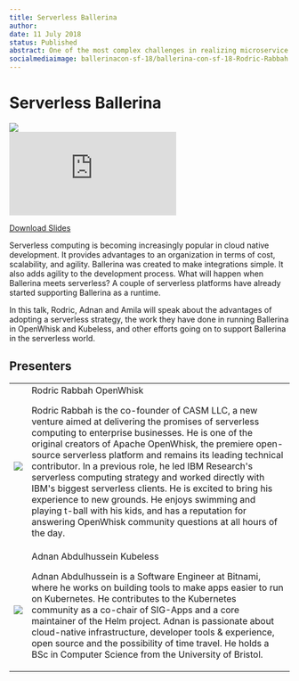 ```yaml
---
title: Serverless Ballerina
author:
date: 11 July 2018
status: Published
abstract: One of the most complex challenges in realizing microservice architecture is not building the services themselves, but building and governing the communication between services.
socialmediaimage: ballerinacon-sf-18/ballerina-con-sf-18-Rodric-Rabbah.jpg
---
```

<script src="/js/ballerina-form.js?03"></script><link rel="stylesheet" href="/css/webinar-page.css"></link><link rel="stylesheet" href="/css/ballerinacon-page.css"></link>

<div class="col-xs-12 col-sm-12 col-md-9 col-lg-9" style="padding:0;">
<h1>Serverless Ballerina</h1>
</div>
<div class="col-xs-12 col-sm-12 col-md-3 col-lg-3" style="padding:0;">
<a href="https://con.ballerina.io/sanfrancisco/#Agenda" target="_blank"><img class="cInlineLogo" src="https://con.ballerina.io/sanfrancisco/files/bcon-logo.png"/></a>
</div>
<div class="col-xs-12 col-sm-12 col-md-12 col-lg-12 cConVideoContainer">
<div class="embed-responsive embed-responsive-16by9">
<iframe class="embed-responsive-item" src="https://www.youtube.com/embed/heqRNwQvnoo" frameborder="0" allow="autoplay; encrypted-media" allowfullscreen></iframe>
</div>
</div>

<div class="clearfix"></div>

<a class="cBallerina-io-Home-main-download-button cGuidesDownloadButton cDownloadSlides" target="_blank" href="https://www.slideshare.net/ballerinaslides/serverless-ballerina">Download Slides</a>

<div class="clearfix"></div>

Serverless computing is becoming increasingly popular in cloud native development. It provides advantages to an organization in terms of cost, scalability, and agility. Ballerina was created to make integrations simple. It also adds agility to the development process. What will happen when Ballerina meets serverless? A couple of serverless platforms have already started supporting Ballerina as a runtime.

In this talk, Rodric, Adnan and Amila will speak about the advantages of adopting a serverless strategy, the work they have done in running Ballerina in OpenWhisk and Kubeless, and other efforts going on to support Ballerina in the serverless world.

## Presenters

<table class="cWebinarPresenter">
    <tr>
        <td class="cWebinarPresenterPic"><img src="//con.ballerina.io/wp-content/themes/ballerinacon/images/speakers/rabbah.jpg"/></td>
        <td class="cWebinarPresenterBio">
      <span class="cPresenterName">Rodric Rabbah</span>
      <span class="cPresenterTitle">OpenWhisk</span>
       <p>Rodric Rabbah is the co-founder of CASM LLC, a new venture aimed at delivering the promises of serverless computing to enterprise businesses. He is one of the original creators of Apache OpenWhisk, the premiere open-source serverless platform and remains its leading technical contributor. In a previous role, he led IBM Research's serverless computing strategy and worked directly with IBM's biggest serverless clients. He is excited to bring his experience to new grounds. He enjoys swimming and playing t-ball with his kids, and has a reputation for answering OpenWhisk community questions at all hours of the day.</p>
       </tr>
       <tr>
           <td class="cWebinarPresenterPic"><img src="//con.ballerina.io/wp-content/themes/ballerinacon/images/speakers/adnan.jpg"/></td>
           <td class="cWebinarPresenterBio">
         <span class="cPresenterName">Adnan Abdulhussein</span>
         <span class="cPresenterTitle">Kubeless</span>
          <p>Adnan Abdulhussein is a Software Engineer at Bitnami, where he works on building tools to make apps easier to run on Kubernetes. He contributes to the Kubernetes community as a co-chair of SIG-Apps and a core maintainer of the Helm project. Adnan is passionate about cloud-native infrastructure, developer tools & experience, open source and the possibility of time travel. He holds a BSc in Computer Science from the University of Bristol.</p>
          </tr>
          <!-- <tr>
              <td class="cWebinarPresenterPic"><img src="//con.ballerina.io/wp-content/themes/ballerinacon/images/speakers/amilam.jpg"/></td>
              <td class="cWebinarPresenterBio">
            <span class="cPresenterName">Amila Maha Arachchi</span>
            <span class="cPresenterTitle">WSO2</span>
             <p>Amila is a Director at WSO2, leading the WSO2 Cloud Team. He is responsible for architecting and running the public cloud offering of WSO2. He also plays a role in WSO2 Managed Cloud offering too. Amila has involved with many customer engagements and with the WSO2 public cloud customers where he guides them with their solution architecture. Apart from the public and managed cloud offerings, Amila is currently working on the WSO2 Serverless Solution which is a private managed function platform for the enterprises.</p>
        </tr> -->

</table>

</div>
</div>
